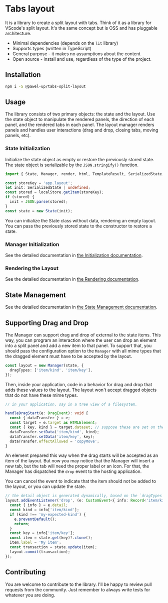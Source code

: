 # Tabs layout

It is a library to create a split layout with tabs. Think of it as a library for VScode's split layout. It's the same concept but is OSS and has pluggable architecture.

- Minimal dependencies (depends on the `lit` library)
- Supports types (written in TypeScript)
- General purpose - it makes no assumptions about the content
- Open source - install and use, regardless of the type of the project.

## Installation

```sh
npm i -S @pawel-up/tabs-split-layout
```

## Usage

The library consists of two primary objects: the state and the layout. Use the state object to manipulate the rendered panels, the direction of each panel, and the rendered tabs in each panel. The layout manager renders panels and handles user interactions (drag and drop, closing tabs, moving panels, etc).

### State Initialization

Initialize the state object as empty or restore the previously stored state. The state object is serializable by the `JSON.stringify()` function.

```ts
import { State, Manager, render, html, TemplateResult, SerializedState, StateEvent } from '@pawel-up/tabs-split-layout';

const storeKey = 'app.layout';
let init: SerializedState | undefined;
const stored = localStore.getItem(storeKey);
if (stored) {
  init = JSON.parse(stored);
}
const state = new State(init);
```

You can initialize the State class without data, rendering an empty layout. You can pass the previously stored state to the constructor to restore a state.

### Manager Initialization

See the detailed documentation in [the Initialization documentation](docs/Initialization.md).

### Rendering the Layout

See the detailed documentation in [the Rendering documentation](docs/rendering.md).

## State Management

See the detailed documentation in [the State Management documentation](docs/state.md).

## Supporting Drag and Drop

The Manager can support drag and drop of external to the state items. This way, you can program an interaction where the user can drop an element into a split panel and add a new item to that panel. To support that, you should pass the configuration option to the `Manager` with all mime types that the dragged element must have to be accepted by the layout.

```ts
const layout = new Manager(state, {
  dragTypes: ['item/kind', 'item/key'],
});
```

Then, inside your application, code in a behavior for drag and drop that adds these values to the layout. The layout won't accept dragged objects that do not have these mime types.

```ts
// in your application, say in a tree view of a filesystem.

handleDragStart(e: DragEvent): void {
  const { dataTransfer } = e;
  const target = e.target as HTMLElement;
  const { key, kind } = target.dataset; // suppose these are set on the dragged element.
  dataTransfer.setData('item/kind', kind);
  dataTransfer.setData('item/key', key);
  dataTransfer.effectAllowed = 'copyMove';
}
```

An element prepared this way when the drag starts will be accepted as an item of the layout. But now you may notice that the Manager will insert a new tab, but the tab will need the proper label or an icon. For that, the Manager has dispatched the `drop` event to the hosting application.

You can cancel the event to indicate that the item should not be added to the layout, or you can update the state.

```ts
// the detail object is generated dynamically, based on the `dragTypes` property.
layout.addEventListener('drop', (e: CustomEvent<{ info: Record<'item/kind' | 'item/key', string>}>) => {
  const { info } = e.detail;
  const kind = info['item/kind'];
  if (kind !== 'my-expected-kind') {
    e.preventDefault();
    return;
  }
  const key = info['item/key'];
  const item = state.get(key)?.clone();
  item.label = 'My item';
  const transaction = state.update(item);
  layout.commit(transaction);
});
```

## Contributing

You are welcome to contribute to the library. I'll be happy to review pull requests from the community. Just remember to always write tests for whatever you are doing.
